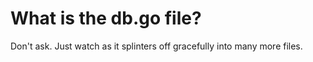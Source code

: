 # What is the db.go file?

Don't ask. Just watch as it splinters off gracefully into many more files.
